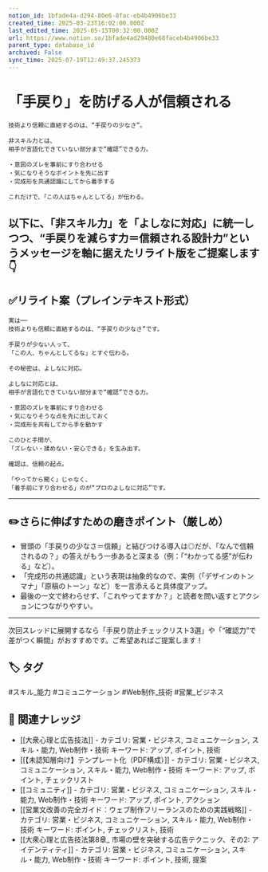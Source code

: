 ```yaml
---
notion_id: 1bfade4a-d294-80e6-8fac-eb4b4906be33
created_time: 2025-03-23T16:02:00.000Z
last_edited_time: 2025-05-15T00:32:00.000Z
url: https://www.notion.so/1bfade4ad29480e68faceb4b4906be33
parent_type: database_id
archived: False
sync_time: 2025-07-19T12:49:37.245373
---
```


# 「手戻り」を防げる人が信頼される

```plain text
技術より信頼に直結するのは、“手戻りの少なさ”。

非スキル力とは、
相手が言語化できていない部分まで“確認”できる力。

・意図のズレを事前にすり合わせる
・気になりそうなポイントを先に出す
・完成形を共通認識にしてから着手する

これだけで、「この人はちゃんとしてる」が伝わる。
```
以下に、「非スキル力」を「よしなに対応」に統一しつつ、“手戻りを減らす力＝信頼される設計力”というメッセージを軸に据えたリライト版をご提案します👇
---
## ✅リライト案（プレインテキスト形式）
```plain text
実は──
技術よりも信頼に直結するのは、“手戻りの少なさ”です。

手戻りが少ない人って、
「この人、ちゃんとしてるな」とすぐ伝わる。

その秘密は、よしなに対応。

よしなに対応とは、
相手が言語化できていない部分まで“確認”できる力。

・意図のズレを事前にすり合わせる
・気になりそうな点を先に出しておく
・完成形を共有してから手を動かす

このひと手間が、
「ズレない・揉めない・安心できる」を生み出す。

確認は、信頼の起点。

「やってから聞く」じゃなく、
「着手前にすり合わせる」のが“プロのよしなに対応”です。

```
---
## ✏️さらに伸ばすための磨きポイント（厳しめ）
- 冒頭の「手戻りの少なさ＝信頼」と結びつける導入は◎だが、「なんで信頼されるの？」の答えがもう一歩あると深まる（例：「“わかってる感”が伝わる」など）。
- 「完成形の共通認識」という表現は抽象的なので、実例（「デザインのトンマナ」「原稿のトーン」など）を一言添えると具体度アップ。
- 最後の一文で終わらせず、「これやってますか？」と読者を問い返すとアクションにつながりやすい。
---
次回スレッドに展開するなら「手戻り防止チェックリスト3選」や「“確認力”で差がつく瞬間」がおすすめです。ご希望あればご提案します！

## 🏷️ タグ
#スキル_能力 #コミュニケーション #Web制作_技術 #営業_ビジネス

## 🔗 関連ナレッジ
- [[大衆心理と広告技法]] - カテゴリ: 営業・ビジネス, コミュニケーション, スキル・能力, Web制作・技術 キーワード: アップ, ポイント, 技術
- [[【未認知層向け】テンプレート化（PDF構成）]] - カテゴリ: 営業・ビジネス, コミュニケーション, スキル・能力, Web制作・技術 キーワード: アップ, ポイント, チェックリスト
- [[コミュニティ]] - カテゴリ: 営業・ビジネス, コミュニケーション, スキル・能力, Web制作・技術 キーワード: アップ, ポイント, アクション
- [[営業文改善の完全ガイド：ウェブ制作フリーランスのための実践戦略]] - カテゴリ: 営業・ビジネス, コミュニケーション, スキル・能力, Web制作・技術 キーワード: ポイント, チェックリスト, 技術
- [[大衆心理と広告技法第8章_ 市場の壁を突破する広告テクニック、その2: アイデンティティ]] - カテゴリ: 営業・ビジネス, コミュニケーション, スキル・能力, Web制作・技術 キーワード: ポイント, 技術, 提案

